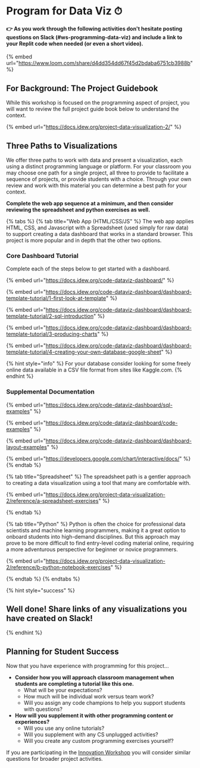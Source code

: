 # Program for Data Viz ⏱

#### **👉 As you work through the following activities don't hesitate posting questions on Slack (#ws-programming-data-viz) and include a link to your Replit code when needed (or even a short video).**

{% embed url="https://www.loom.com/share/d4dd354dd67f45d2bdaba6751cb3988b" %}

## For Background: The Project Guidebook

While this workshop is focused on the programming aspect of project, you will want to review the full project guide book below to understand the context.

{% embed url="https://docs.idew.org/project-data-visualization-2/" %}

## Three Paths to Visualizations

We offer three paths to work with data and present a visualization, each using a distinct programming language or platform. For your classroom you may choose one path for a single project, all three to provide to facilitate a sequence of projects, or provide students with a choice. Through your own review and work with this material you can determine a best path for your context.

**Complete the web app sequence at a minimum, and then consider reviewing the spreadsheet and python exercises as well.**

{% tabs %}
{% tab title="Web App (HTML/CSS/JS" %}
The web app applies HTML, CSS, and Javascript with a Spreadsheet (used simply for raw data) to support creating a data dashboard that works in a standard browser. This project is more popular and in depth that the other two options.

### Core Dashboard Tutorial

Complete each of the steps below to get started with a dashboard.

{% embed url="https://docs.idew.org/code-dataviz-dashboard/" %}

{% embed url="https://docs.idew.org/code-dataviz-dashboard/dashboard-template-tutorial/1-first-look-at-template" %}

{% embed url="https://docs.idew.org/code-dataviz-dashboard/dashboard-template-tutorial/2-sql-introduction" %}

{% embed url="https://docs.idew.org/code-dataviz-dashboard/dashboard-template-tutorial/3-producing-charts" %}

{% embed url="https://docs.idew.org/code-dataviz-dashboard/dashboard-template-tutorial/4-creating-your-own-database-google-sheet" %}

{% hint style="info" %}
For your database consider looking for some freely online data available in a CSV file format from sites like Kaggle.com.
{% endhint %}

### Supplemental Documentation

{% embed url="https://docs.idew.org/code-dataviz-dashboard/sql-examples" %}

{% embed url="https://docs.idew.org/code-dataviz-dashboard/code-examples" %}

{% embed url="https://docs.idew.org/code-dataviz-dashboard/dashboard-layout-examples" %}

{% embed url="https://developers.google.com/chart/interactive/docs/" %}
{% endtab %}

{% tab title="Spreadsheet" %}
The spreadsheet path is a gentler approach to creating a data visualization using a tool that many are comfortable with.

{% embed url="https://docs.idew.org/project-data-visualization-2/reference/a-spreadsheet-exercises" %}


{% endtab %}

{% tab title="Python" %}
Python is often the choice for professional data scientists and machine learning programmers, making it a great option to onboard students into high-demand disciplines. But this approach may prove to be more difficult to find entry-level coding material online, requiring a more adventurous perspective for beginner or novice programmers.

{% embed url="https://docs.idew.org/project-data-visualization-2/reference/b-python-notebook-exercises" %}


{% endtab %}
{% endtabs %}



{% hint style="success" %}
## Well done! Share links of any visualizations you have created on Slack!
{% endhint %}

## Planning for Student Success

Now that you have experience with programming for this project...

* **Consider how you will approach classroom management when students are completing a tutorial like this one.**&#x20;
  * What will be your expectations?&#x20;
  * How much will be individual work versus team work?
  * Will you assign any code champions to help you support students with questions?
* **How will you supplement it with other programming content or experiences?**
  * Will you use any online tutorials?
  * Will you supplement with any CS unplugged activities?
  * Will you create any custom programming exercises yourself?

If you are participating in the [Innovation Workshop](broken-reference) you will consider similar questions for broader project activities.
